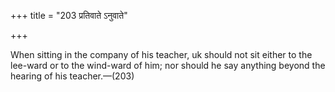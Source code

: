 +++
title = "203 प्रतिवाते ऽनुवाते"

+++

When sitting in the company of his teacher, uk should not sit either to the lee-ward or to the wind-ward of him; nor should he say anything beyond the hearing of his teacher.—(203)